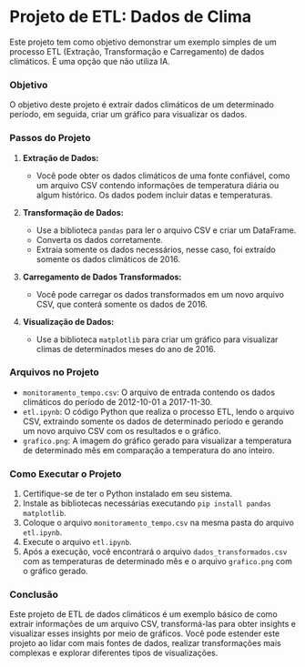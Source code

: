 # Projeto de ETL: Dados de Clima

Este projeto tem como objetivo demonstrar um exemplo simples de um processo ETL (Extração, Transformação e Carregamento) de dados climáticos.
É uma opção que não utiliza IA.

### Objetivo
O objetivo deste projeto é extrair dados climáticos de um determinado período, em seguida, criar um gráfico para visualizar os dados.

### Passos do Projeto

1. **Extração de Dados:**
   - Você pode obter os dados climáticos de uma fonte confiável, como um arquivo CSV contendo informações de temperatura diária ou algum histórico. Os dados podem incluir datas e temperaturas.

2. **Transformação de Dados:**
   - Use a biblioteca `pandas` para ler o arquivo CSV e criar um DataFrame.
   - Converta os dados corretamente.
   - Extraia somente os dados necessários, nesse caso, foi extraído somente os dados climáticos de 2016.
   
3. **Carregamento de Dados Transformados:**
   - Você pode carregar os dados transformados em um novo arquivo CSV, que conterá somente os dados de 2016.
   
4. **Visualização de Dados:**
   - Use a biblioteca `matplotlib` para criar um gráfico para visualizar climas de determinados meses do ano de 2016.

### Arquivos no Projeto

- `monitoramento_tempo.csv`: O arquivo de entrada contendo os dados climáticos do período  de 2012-10-01 a 2017-11-30.
- `etl.ipynb`: O código Python que realiza o processo ETL, lendo o arquivo CSV, extraindo somente os dados de determinado período e gerando um novo arquivo CSV com os resultados e o gráfico.
- `grafico.png`: A imagem do gráfico gerado para visualizar a temperatura de determinado mês em comparação a temperatura do ano inteiro.

### Como Executar o Projeto

1. Certifique-se de ter o Python instalado em seu sistema.
2. Instale as bibliotecas necessárias executando `pip install pandas matplotlib`.
3. Coloque o arquivo `monitoramento_tempo.csv` na mesma pasta do arquivo `etl.ipynb`.
4. Execute o arquivo `etl.ipynb`.
5. Após a execução, você encontrará o arquivo `dados_transformados.csv` com as temperaturas de determinado mês e o arquivo `grafico.png` com o gráfico gerado.

### Conclusão

Este projeto de ETL de dados climáticos é um exemplo básico de como extrair informações de um arquivo CSV, transformá-las para obter insights e visualizar esses insights por meio de gráficos. Você pode estender este projeto ao lidar com mais fontes de dados, realizar transformações mais complexas e explorar diferentes tipos de visualizações.
